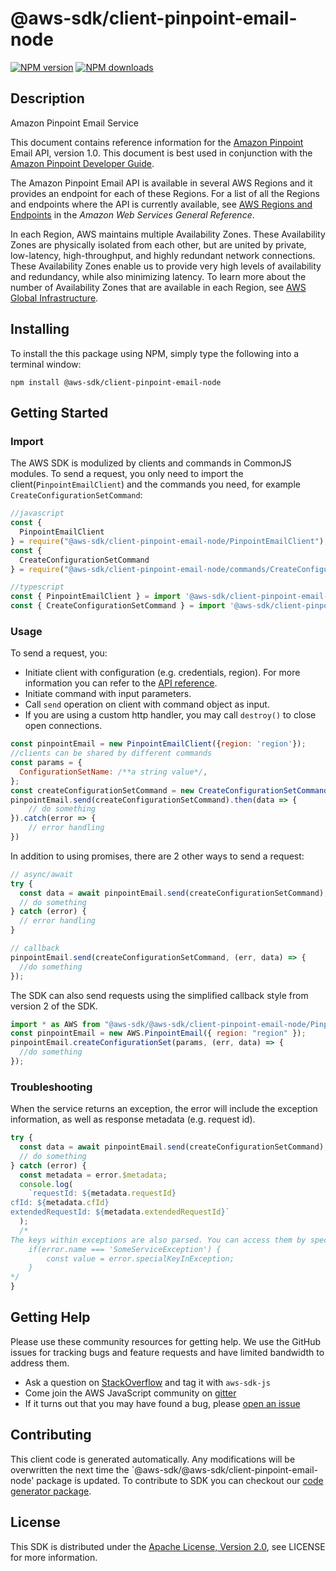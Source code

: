 # @aws-sdk/client-pinpoint-email-node

[![NPM version](https://img.shields.io/npm/v/@aws-sdk/client-pinpoint-email-node/preview.svg)](https://www.npmjs.com/package/@aws-sdk/client-pinpoint-email-node)
[![NPM downloads](https://img.shields.io/npm/dm/@aws-sdk/client-pinpoint-email-node.svg)](https://www.npmjs.com/package/@aws-sdk/client-pinpoint-email-node)

## Description

<fullname>Amazon Pinpoint Email Service</fullname> <p>This document contains reference information for the <a href="https://aws.amazon.com/pinpoint">Amazon Pinpoint</a> Email API, version 1.0. This document is best used in conjunction with the <a href="https://docs.aws.amazon.com/pinpoint/latest/developerguide/welcome.html">Amazon Pinpoint Developer Guide</a>.</p> <p>The Amazon Pinpoint Email API is available in several AWS Regions and it provides an endpoint for each of these Regions. For a list of all the Regions and endpoints where the API is currently available, see <a href="https://docs.aws.amazon.com/general/latest/gr/rande.html#pinpoint_region">AWS Regions and Endpoints</a> in the <i>Amazon Web Services General Reference</i>.</p> <p>In each Region, AWS maintains multiple Availability Zones. These Availability Zones are physically isolated from each other, but are united by private, low-latency, high-throughput, and highly redundant network connections. These Availability Zones enable us to provide very high levels of availability and redundancy, while also minimizing latency. To learn more about the number of Availability Zones that are available in each Region, see <a href="http://aws.amazon.com/about-aws/global-infrastructure/">AWS Global Infrastructure</a>.</p>

## Installing

To install the this package using NPM, simply type the following into a terminal window:

```
npm install @aws-sdk/client-pinpoint-email-node
```

## Getting Started

### Import

The AWS SDK is modulized by clients and commands in CommonJS modules. To send a request, you only need to import the client(`PinpointEmailClient`) and the commands you need, for example `CreateConfigurationSetCommand`:

```javascript
//javascript
const {
  PinpointEmailClient
} = require("@aws-sdk/client-pinpoint-email-node/PinpointEmailClient");
const {
  CreateConfigurationSetCommand
} = require("@aws-sdk/client-pinpoint-email-node/commands/CreateConfigurationSetCommand");
```

```javascript
//typescript
const { PinpointEmailClient } = import '@aws-sdk/client-pinpoint-email-node/PinpointEmailClient';
const { CreateConfigurationSetCommand } = import '@aws-sdk/client-pinpoint-email-node/commands/CreateConfigurationSetCommand';
```

### Usage

To send a request, you:

- Initiate client with configuration (e.g. credentials, region). For more information you can refer to the [API reference][].
- Initiate command with input parameters.
- Call `send` operation on client with command object as input.
- If you are using a custom http handler, you may call `destroy()` to close open connections.

```javascript
const pinpointEmail = new PinpointEmailClient({region: 'region'});
//clients can be shared by different commands
const params = {
  ConfigurationSetName: /**a string value*/,
};
const createConfigurationSetCommand = new CreateConfigurationSetCommand(params);
pinpointEmail.send(createConfigurationSetCommand).then(data => {
    // do something
}).catch(error => {
    // error handling
})
```

In addition to using promises, there are 2 other ways to send a request:

```javascript
// async/await
try {
  const data = await pinpointEmail.send(createConfigurationSetCommand);
  // do something
} catch (error) {
  // error handling
}
```

```javascript
// callback
pinpointEmail.send(createConfigurationSetCommand, (err, data) => {
  //do something
});
```

The SDK can also send requests using the simplified callback style from version 2 of the SDK.

```javascript
import * as AWS from "@aws-sdk/@aws-sdk/client-pinpoint-email-node/PinpointEmail";
const pinpointEmail = new AWS.PinpointEmail({ region: "region" });
pinpointEmail.createConfigurationSet(params, (err, data) => {
  //do something
});
```

### Troubleshooting

When the service returns an exception, the error will include the exception information, as well as response metadata (e.g. request id).

```javascript
try {
  const data = await pinpointEmail.send(createConfigurationSetCommand);
  // do something
} catch (error) {
  const metadata = error.$metadata;
  console.log(
    `requestId: ${metadata.requestId}
cfId: ${metadata.cfId}
extendedRequestId: ${metadata.extendedRequestId}`
  );
  /*
The keys within exceptions are also parsed. You can access them by specifying exception names:
    if(error.name === 'SomeServiceException') {
        const value = error.specialKeyInException;
    }
*/
}
```

## Getting Help

Please use these community resources for getting help. We use the GitHub issues for tracking bugs and feature requests and have limited bandwidth to address them.

- Ask a question on [StackOverflow](https://stackoverflow.com/questions/tagged/aws-sdk-js) and tag it with `aws-sdk-js`
- Come join the AWS JavaScript community on [gitter](https://gitter.im/aws/aws-sdk-js-v3)
- If it turns out that you may have found a bug, please [open an issue](https://github.com/aws/aws-sdk-js-v3/issues)

## Contributing

This client code is generated automatically. Any modifications will be overwritten the next time the `@aws-sdk/@aws-sdk/client-pinpoint-email-node' package is updated. To contribute to SDK you can checkout our [code generator package][].

## License

This SDK is distributed under the
[Apache License, Version 2.0](http://www.apache.org/licenses/LICENSE-2.0),
see LICENSE for more information.

[code generator package]: https://github.com/aws/aws-sdk-js-v3/tree/master/packages/service-types-generator
[api reference]: https://docs.aws.amazon.com/AWSJavaScriptSDK/latest/
